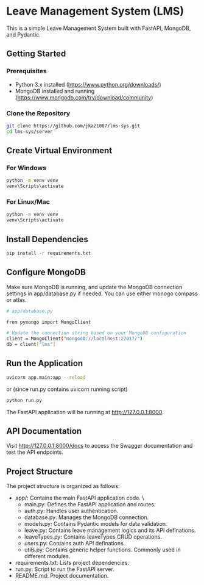 
# Leave Management System (LMS)

This is a simple Leave Management System built with FastAPI, MongoDB, and Pydantic.

## Getting Started

### Prerequisites

- Python 3.x installed (https://www.python.org/downloads/)
- MongoDB installed and running (https://www.mongodb.com/try/download/community)

### Clone the Repository

```bash
git clone https://github.com/jkaz1007/lms-sys.git
cd lms-sys/server
```
## Create Virtual Environment

### For Windows

```bash
python -m venv venv
venv\Scripts\activate
```
### For Linux/Mac
```bash
python -m venv venv
venv\Scripts\activate
```
## Install Dependencies

```bash
pip install -r requirements.txt
```

## Configure MongoDB

Make sure MongoDB is running, and update the MongoDB connection settings in app/database.py if needed. You can use either monogo compass or atlas.

```bash
# app/database.py

from pymongo import MongoClient

# Update the connection string based on your MongoDB configuration
client = MongoClient("mongodb://localhost:27017/")
db = client["lms"]
```

## Run the Application

```bash
uvicorn app.main:app --reload
```
or
(since run.py contains uvicorn running script)
```bash
python run.py
```

The FastAPI application will be running at http://127.0.0.1:8000.

## API Documentation
Visit http://127.0.0.1:8000/docs to access the Swagger documentation and test the API endpoints.

## Project Structure

The project structure is organized as follows:

* app/: Contains the main FastAPI application code. \
    * main.py: Defines the FastAPI application and routes.
    * auth.py: Handles user authentication.
    * database.py: Manages the MongoDB connection.
    * models.py: Contains Pydantic models for data validation.
    * leave.py: Contains leave management logics and its API definations.
    * leaveTypes.py: Contains leaveTypes CRUD operations.
    * users.py: Contains auth API definations.
    * utils.py: Contains generic helper functions. Commonly used in different modules.
* requirements.txt: Lists project dependencies.
* run.py: Script to run the FastAPI server.
* README.md: Project documentation.


